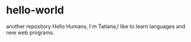 # hello-world
another repository
Hello Humans,
I`m Tatiana,I like to learn languages and new web programs.

